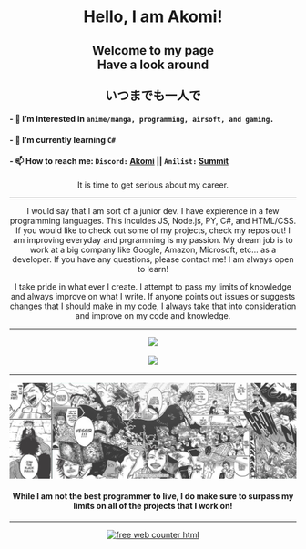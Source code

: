 <h1 align="center"> Hello, I am Akomi! </h1>

<h2 align="center"> Welcome to my page <br> Have a look around <br><br>いつまでも一人で</h2>

#### - 👀 I’m interested in `anime/manga, programming, airsoft, and gaming.`

#### - 🌱 I’m currently learning `C#`

#### - 📫 How to reach me: `Discord:` [Akomi](https://discordapp.com/users/465709255974977546/) || `Anilist:` [Summit](https://anilist.co/user/Summit/)


<p align="center">It is time to get serious about my career.</p>

___
<p align="center">I would say that I am sort of a junior dev. I have expierence in a few programming languages. This inculdes JS, Node.js, PY, C#, and HTML/CSS. If you would like to check out some of my projects, check my repos out! I am improving everyday and prgramming is my passion. My dream job is to work at a big company like Google, Amazon, Microsoft, etc... as a developer. If you have any questions, please contact me! I am always open to learn!</p>

<p align="center">I take pride in what ever I create. I attempt to pass my limits of knowledge and always improve on what I write. If anyone points out issues or suggests changes that I should make in my code, I always take that into consideration and improve on my code and knowledge.</p>

___

<p align="center">
    <a href="https://github.com/anuraghazra/github-readme-stats"><img src="https://github-readme-stats.vercel.app/api?username=akomi-dev&show_icons=true&include_all_commits=true&theme=omni&custom_title=Akomi's%20Github%20Stats&count_private=true&bg_color=&title_color=fff&border_radius=40" height="150"/></a>
</p>

<p align="center">
    <a href="https://github.com/anuraghazra/github-readme-stats"><img src="https://github-readme-stats.vercel.app/api/top-langs/?username=akomi-dev&layout=compact&theme=omni&bg_color=&title_color=fff&border_radius=40" height="150"/></a>
</p>

___

![Black Clover](https://github.com/akomi-dev/akomi-dev/blob/main/black_clover_banner.jpg?raw=true)

<h4 align="center">While I am not the best programmer to live, I do make sure to surpass my limits on all of the projects that I work on!</h4>

___

<p align="center">
    <a href="https://www.freecounterstat.com" title="free web counter html">
        <img src="https://counter5.stat.ovh/private/freecounterstat.php?c=49yj3qw7skulwx1qar3jhpbzaa3wznsx" border="0" title="free web counter html" alt="free web counter html">
    </a>
</p>
